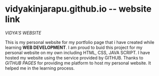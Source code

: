# vidyakinjarapu.github.io -- website link
*VIDYA'S WEBSITE*

This is my personal website for my portfolio page that i have created while learning **WEB DEVELOPMENT**.
I am proud to buid this project for my personal website on my own including HTML, CSS, JAVA SCRIPT. I have hosted my website using the service provided by GITHUB.
Thanks to *GITHUB PAGES* for providing me platform to host my personal website. It helped me in the learning process.
